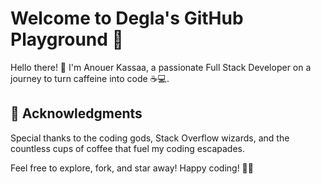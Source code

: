 # Welcome to Degla's GitHub Playground 🚀

Hello there! 👋 I'm Anouer Kassaa, a passionate Full Stack Developer on a journey to turn caffeine into code ☕💻.

## 🙌 Acknowledgments

Special thanks to the coding gods, Stack Overflow wizards, and the countless cups of coffee that fuel my coding escapades.

Feel free to explore, fork, and star away! Happy coding! 🚀✨

<!--
**anouerK/anouerK** is a ✨ _special_ ✨ repository because its `README.md` (this file) appears on your GitHub profile.

Here are some ideas to get you started:

- 🔭 I’m currently working on ...
- 🌱 I’m currently learning ...
- 👯 I’m looking to collaborate on ...
- 🤔 I’m looking for help with ...
- 💬 Ask me about ...
- 📫 How to reach me: ...
- 😄 Pronouns: ...
- ⚡ Fun fact: ...
-->
